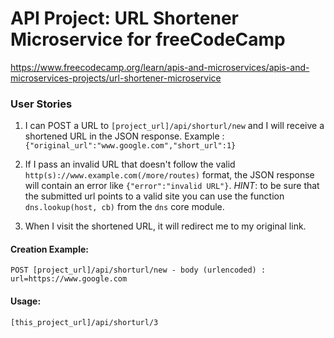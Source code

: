# API Project: URL Shortener Microservice for freeCodeCamp

https://www.freecodecamp.org/learn/apis-and-microservices/apis-and-microservices-projects/url-shortener-microservice

### User Stories

1. I can POST a URL to `[project_url]/api/shorturl/new` and I will receive a shortened URL in the JSON response. Example : `{"original_url":"www.google.com","short_url":1}`

2. If I pass an invalid URL that doesn't follow the valid `http(s)://www.example.com(/more/routes)` format, the JSON response will contain an error like `{"error":"invalid URL"}`. *HINT*: to be sure that the submitted url points to a valid site you can use the function `dns.lookup(host, cb)` from the `dns` core module.

3. When I visit the shortened URL, it will redirect me to my original link.


#### Creation Example:

`POST [project_url]/api/shorturl/new - body (urlencoded) :  url=https://www.google.com`

#### Usage:

`[this_project_url]/api/shorturl/3`

